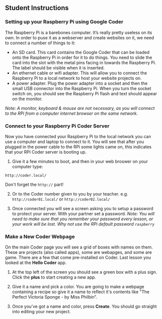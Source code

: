 ## Student Instructions

### Setting up your Raspberry Pi using Google Coder

The Raspberry Pi is a barebones computer. It’s really pretty useless on its own. In order to puse it as a webserver and create websites on it, we need to connect a number of things to it:

- An SD card. This card contains the Google Coder that can be loaded onto the Raspberry Pi in order for it to do things. You need to slide the card into the slot with the metal pins facing in towards the Raspberry Pi. The label should be visible when it is inserted.
- An ethernet cable or wifi adapter. This will allow you to connect the Raspberry Pi to a local network to host your website projects on.
- A power adapter. Plug the power adapter into a socket and then the small USB connector into the Raspberry Pi. When you turn the socket switch on, you should see the Raspberry Pi flash and text should appear on the monitor.

*Note: A monitor, keyboard & mouse are not necessary, as you will connect to the RPi from a computer internet browser on the same network.*

### Connect to your Raspberry Pi Coder Server

Now you have connected your Raspberry Pi to the local network you can use a computer and laptop to connect to it. You will see that after you plugged in the power cable to the RPi some lights came on, this indicates that your RPi Coder server is booting up. 

1. Give it a few minutes to boot, and then in your web broswer on your computer type:

  ```
  http://coder.local/
  ```
  Don't forget the `http://` part!

2. Or to the Coder number given to you by your teacher. e.g. `http://coder01.local/` or `http://coder02.local/` 

3. Once connected you will see a screen asking you to setup a password to protect your server. With your partner set a password. *Note: You will need to make sure that you remember your password every lesson, or your work will be lost. Why not use the RPi default password `raspberry`*

### Make a New Coder Webpage

On the main Coder page you will see a grid of boxes with names on them. These are projects (also called apps), some are webapges, and some are game. There are a few that come pre-installed on Coder. Last lesson you looked at the **Hello Coder** app.

1. At the top left of the screen you should see a green box with a plus sign. Click the **plus** to start creating a new app.

2. Give it a name and pick a color. You are going to make a webpage containing a recipe so give it a name to reflect it's contents like "The Perfect Victoria Sponge - by Miss Philbin".

3. Once you’ve got a name and color, press **Create**. You should go straight into editing your new project.

